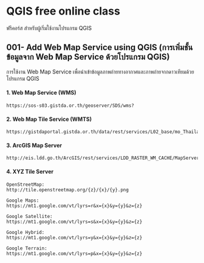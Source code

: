 # QGIS free online class


ฟรีคอร์ส สำหรับผู้เริ่มใช้งานโปรแกรม QGIS

## 001- Add Web Map Service using QGIS (การเพิ่มชั้นข้อมูลจาก Web Map Service ด้วยโปรแกรม QGIS)

การใช้งาน Web Map Service เพื่อนำเข้าข้อมูลภาพถ่ายทางอากาศและภาพถ่ายจากดาวเทียมด้วยโปรแกรม QGIS  

#### 1. Web Map Service (WMS)
```
https://sos-s03.gistda.or.th/geoserver/SDS/wms?
```

#### 2. Web Map Tile Service (WMTS)
```
https://gistdaportal.gistda.or.th/data/rest/services/L02_base/mo_Thailand_GISTDA_2m/ImageServer/WMTS?
```

#### 3. ArcGIS Map Server
```
http://eis.ldd.go.th/ArcGIS/rest/services/LDD_RASTER_WM_CACHE/MapServer
```

#### 4. XYZ Tile Server
```
OpenStreetMap:
http://tile.openstreetmap.org/{z}/{x}/{y}.png

Google Maps:
https://mt1.google.com/vt/lyrs=r&x={x}&y={y}&z={z}

Google Satellite:
https://mt1.google.com/vt/lyrs=s&x={x}&y={y}&z={z}

Google Hybrid:
https://mt1.google.com/vt/lyrs=y&x={x}&y={y}&z={z}

Google Terrain:
https://mt1.google.com/vt/lyrs=p&x={x}&y={y}&z={z}
```
